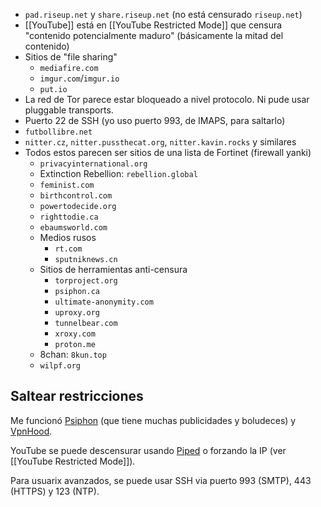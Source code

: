 -   `pad.riseup.net` y `share.riseup.net` (no está censurado `riseup.net`)
-   [[YouTube]] está en [[YouTube Restricted Mode]] que censura "contenido potencialmente maduro" (básicamente la mitad del contenido)
-   Sitios de "file sharing"
    -   `mediafire.com`
    -   `imgur.com`/`imgur.io`
    -   `put.io`
-   La red de Tor parece estar bloqueado a nivel protocolo. Ni pude usar pluggable transports.
-   Puerto 22 de SSH (yo uso puerto 993, de IMAPS, para saltarlo)
-   `futbollibre.net`
-   `nitter.cz`, `nitter.pussthecat.org`, `nitter.kavin.rocks` y similares
-   Todos estos parecen ser sitios de una lista de Fortinet (firewall yanki)
    -   `privacyinternational.org`
    -   Extinction Rebellion: `rebellion.global`
    -   `feminist.com`
    -   `birthcontrol.com`
    -   `powertodecide.org`
    -   `righttodie.ca`
    -   `ebaumsworld.com`
    -   Medios rusos
        -   `rt.com`
        -   `sputniknews.cn`
    -   Sitios de herramientas anti-censura
        -   `torproject.org`
        -   `psiphon.ca`
        -   `ultimate-anonymity.com`
        -   `uproxy.org`
        -   `tunnelbear.com`
        -   `xroxy.com`
        -   `proton.me`
    -   8chan: `8kun.top`
    -   `wilpf.org`

## Saltear restricciones

Me funcionó [Psiphon](https://psiphon.ca) (que tiene muchas publicidades y boludeces) y [VpnHood](https://www.vpnhood.com/).

YouTube se puede descensurar usando [Piped](https://piped.kavin.rocks) o forzando la IP (ver [[YouTube Restricted Mode]]).

Para usuarix avanzados, se puede usar SSH via puerto 993 (SMTP), 443 (HTTPS) y 123 (NTP).
